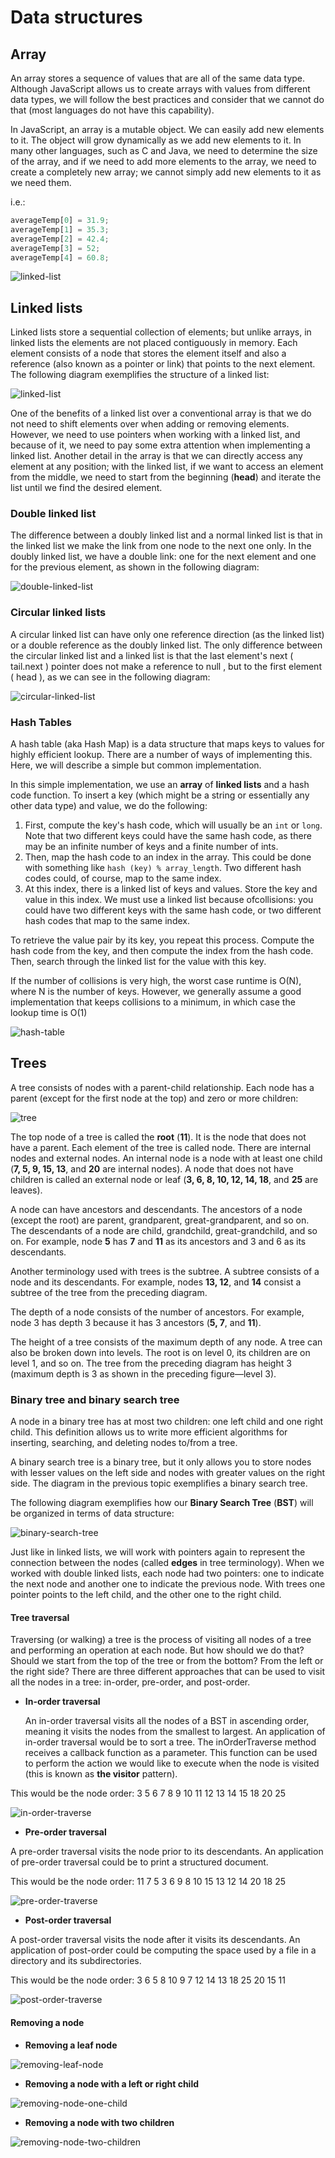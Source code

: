 # Data structures

## Array

An array stores a sequence of values that are all of the same data type. Although JavaScript allows us to create arrays with values from different data types, we will follow the best practices and consider that we cannot do that (most languages do not have this capability).

In JavaScript, an array is a mutable object. We can easily add new elements to it. The object will grow dynamically as we add new elements to it. In many other languages, such as C and Java, we need to determine the size of the array, and if we need to add more elements to the array, we need to create a completely new array; we cannot simply add new elements to it as we need them.

i.e.:
```js
averageTemp[0] = 31.9;
averageTemp[1] = 35.3;
averageTemp[2] = 42.4;
averageTemp[3] = 52;
averageTemp[4] = 60.8;
```
![linked-list](./resources/img/array.png)


## Linked lists

Linked lists store a sequential collection of elements; but unlike arrays, in linked lists the elements are not placed contiguously in memory. Each element consists of a node that stores the element itself and also a reference (also known as a pointer or link) that points to the next element. The following diagram exemplifies the structure of a linked list:

![linked-list](./resources/img/linked-list.png)

One of the benefits of a linked list over a conventional array is that we do not need to shift elements over when adding or removing elements. However, we need to use pointers when working with a linked list, and because of it, we need to pay some extra attention when implementing a linked list. Another detail in the array is that we can directly access any element at any position; with the linked list, if we want to access an element from the middle, we need to start from the beginning (**head**) and iterate the list until we find the desired element.

### Double linked list

The difference between a doubly linked list and a normal linked list is that in the linked list we make the link from one node to the next one only. In the doubly linked list, we have a double link: one for the next element and one for the previous element, as shown in the following diagram:

![double-linked-list](./resources/img/double-linked-list.png)

### Circular linked lists
A circular linked list can have only one reference direction (as the linked list) or a double reference as the doubly linked list. The only difference between the circular linked list and a linked list is that the last element's next ( tail.next ) pointer does not make a reference to null , but to the first element ( head ), as we can see in the following diagram:

![circular-linked-list](./resources/img/circular-linked-list.png)

### Hash Tables

A hash table (aka Hash Map) is a data structure that maps keys to values for highly efficient lookup. There are a number of ways of implementing this. Here, we will describe a simple but common implementation.

In this simple implementation, we use an **array** of **linked lists** and a hash code function. To insert a key (which might be a string or essentially any other data type) and value, we do the following:

1. First, compute the key's hash code, which will usually be an `int` or `long`. Note that two different keys could have the same hash code, as there may be an infinite number of keys and a finite number of ints.
2. Then, map the hash code to an index in the array. This could be done with something like `hash (key) % array_length`. Two different hash codes could, of course, map to the same index.
3. At this index, there is a linked list of keys and values. Store the key and value in this index. We must use a linked list because ofcollisions: you could have two different keys with the same hash code, or two different hash codes that map to the same index.

To retrieve the value pair by its key, you repeat this process. Compute the hash code from the key, and then compute the index from the hash code. Then, search through the linked list for the value with this key.

If the number of collisions is very high, the worst case runtime is O(N), where N is the number of keys. However, we generally assume a good implementation that keeps collisions to a minimum, in which case the lookup time is O(1)

![hash-table](./resources/img/hash-table.png)

## Trees

A tree consists of nodes with a parent-child relationship. Each node has a parent (except for the first node at the top) and zero or more children:

![tree](./resources/img/tree.png)

The top node of a tree is called the **root** (**11**). It is the node that does not have a parent. Each element of the tree is called node. There are internal nodes and external nodes. An internal node is a node with at least one child (**7, 5, 9, 15, 13**, and **20** are internal nodes). A node that does not have children is called an external node or leaf (**3, 6, 8, 10, 12, 14, 18**, and **25** are leaves).

A node can have ancestors and descendants. The ancestors of a node (except the root) are parent, grandparent, great-grandparent, and so on. The descendants of a node are child, grandchild, great-grandchild, and so on. For example, node **5** has **7** and **11** as its ancestors and 3 and 6 as its descendants.

Another terminology used with trees is the subtree. A subtree consists of a node and its descendants. For example, nodes **13, 12**, and **14** consist a subtree of the tree from the preceding diagram.

The depth of a node consists of the number of ancestors. For example, node 3 has depth 3 because it has 3 ancestors (**5, 7**, and **11**).

The height of a tree consists of the maximum depth of any node. A tree can also be broken down into levels. The root is on level 0, its children are on level 1, and so on. The tree from the preceding diagram has height 3 (maximum depth is 3 as shown in the preceding figure—level 3).

### Binary tree and binary search tree

A node in a binary tree has at most two children: one left child and one right child. This definition allows us to write more efficient algorithms for inserting, searching, and deleting nodes to/from a tree.

A binary search tree is a binary tree, but it only allows you to store nodes with lesser values on the left side and nodes with greater values on the right side. The diagram in the previous topic exemplifies a binary search tree.

The following diagram exemplifies how our **Binary Search Tree** (**BST**) will be organized in terms of data structure:

![binary-search-tree](./resources/img/binary-search-tree.png)

Just like in linked lists, we will work with pointers again to represent the connection between the nodes (called **edges** in tree terminology). When we worked with double linked lists, each node had two pointers: one to indicate the next node and another one to indicate the previous node. With trees one pointer points to the left child, and the other one to the right child.

#### Tree traversal
Traversing (or walking) a tree is the process of visiting all nodes of a tree and performing an operation at each node. But how should we do that? Should we start from the top of the tree or from the bottom? From the left or the right side? There are three different approaches that can be used to visit all the nodes in a tree: in-order, pre-order, and post-order.

* **In-order traversal**

  An in-order traversal visits all the nodes of a BST in ascending order, meaning it visits the nodes from the smallest to largest. An application of in-order traversal
would be to sort a tree. The inOrderTraverse method receives a callback function as a parameter. This function can be used to perform the action we would like to execute when the node is visited (this is known as **the visitor** pattern).

This would be the node order: 3 5 6 7 8 9 10 11 12 13 14 15 18 20 25

![in-order-traverse](./resources/img/in-order-traverse.png)


* **Pre-order traversal**

A pre-order traversal visits the node prior to its descendants. An application of pre-order traversal could be to print a structured document.

This would be the node order: 11 7 5 3 6 9 8 10 15 13 12 14 20 18 25

![pre-order-traverse](./resources/img/pre-order-traverse.png)

* **Post-order traversal**

A post-order traversal visits the node after it visits its descendants. An application of post-order could be computing the space used by a file in a directory and its subdirectories.

This would be the node order: 3 6 5 8 10 9 7 12 14 13 18 25 20 15 11

![post-order-traverse](./resources/img/post-order-traverse.png)

#### Removing a node

* **Removing a leaf node**

![removing-leaf-node](./resources/img/removing-leaf-node.png)

* **Removing a node with a left or right child**

![removing-node-one-child](./resources/img/removing-node-one-child.png)

* **Removing a node with two children**

![removing-node-two-children](./resources/img/removing-node-two-children.png)




